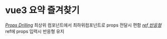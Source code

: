 # vue3 요약 즐겨찾기


[*Props Drilling*](./props-drilling.md) 최상위 컴포넌트에서 최하위컴포넌트로 props 전달시 편함
[*ref 반응형*](./props-reactive.md) ref에 props 입력시 반응형 유지
